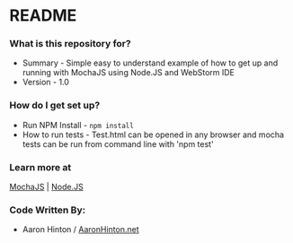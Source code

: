 # README #

### What is this repository for? ###

* Summary - Simple easy to understand example of how to get up and running with MochaJS using Node.JS and WebStorm IDE
* Version - 1.0

### How do I get set up? ###

* Run NPM Install - `npm install`
* How to run tests - Test.html can be opened in any browser and mocha tests can be run from command line with 'npm test'

### Learn more at ###

[MochaJS](http://mochajs.org) | 
[Node.JS](https://nodejs.org)

### Code Written By: ###

* Aaron Hinton  / [AaronHinton.net](http://www.aaronhinton.net/)
